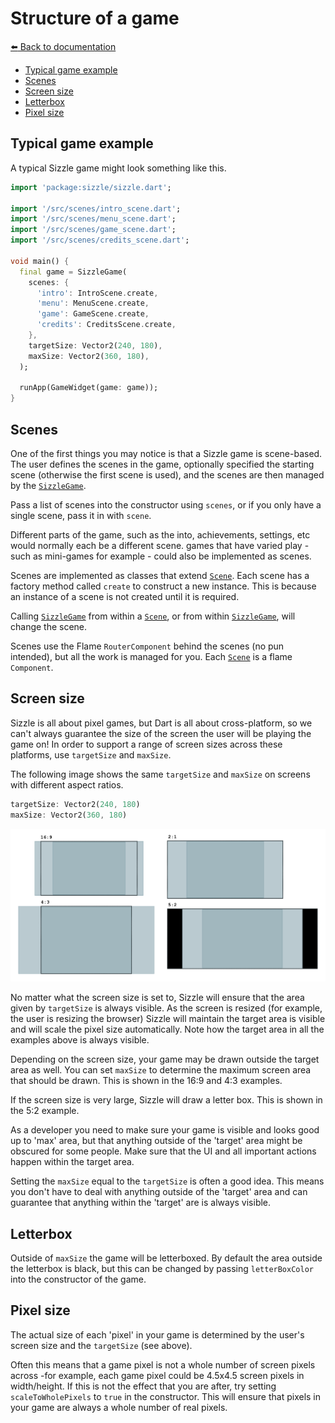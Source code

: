 # Structure of a game

[:arrow_left: Back to documentation](index.md)

- [Typical game example](#typical-game-example)
- [Scenes](#scenes)
- [Screen size](#screen-size)
- [Letterbox](#letterbox)
- [Pixel size](#pixel-size)


## Typical game example

A typical Sizzle game might look something like this.

```dart
import 'package:sizzle/sizzle.dart';

import '/src/scenes/intro_scene.dart';
import '/src/scenes/menu_scene.dart';
import '/src/scenes/game_scene.dart';
import '/src/scenes/credits_scene.dart';

void main() {
  final game = SizzleGame(
    scenes: {
      'intro': IntroScene.create,
      'menu': MenuScene.create,
      'game': GameScene.create,
      'credits': CreditsScene.create,
    },
    targetSize: Vector2(240, 180),
    maxSize: Vector2(360, 180),
  );

  runApp(GameWidget(game: game));
}
```


## Scenes

One of the first things you may notice is that a Sizzle game is scene-based.
The user defines the scenes in the game, optionally specified the starting
scene (otherwise the first scene is used), and the scenes are then managed
by the [`SizzleGame`][SizzleGame].

Pass a list of scenes into the constructor using `scenes`, or if you only
have a single scene, pass it in with `scene`.

Different parts of the game, such as the into, achievements, settings, etc
would normally each be a different scene. games that have varied play - such
as mini-games for example - could also be implemented as scenes.

Scenes are implemented as classes that extend [`Scene`][Scene]. Each scene
has a factory method called `create` to construct a new instance. This is
because an instance of a scene is not created until it is required.

Calling [`SizzleGame`][SizzleGame] from within a [`Scene`][Scene], or from
within [`SizzleGame`][SizzleGame], will change the scene.

Scenes use the Flame `RouterComponent` behind the scenes (no pun intended),
but all the work is managed for you. Each [`Scene`][Scene] is a flame
`Component`.


## Screen size

Sizzle is all about pixel games, but Dart is all about cross-platform, so we
can't always guarantee the size of the screen the user will be playing the game
on! In order to support a range of screen sizes across these platforms, use
`targetSize` and `maxSize`.

The following image shows the same `targetSize` and `maxSize` on screens with
different aspect ratios.

```dart
targetSize: Vector2(240, 180)
maxSize: Vector2(360, 180)
```

![screen sizes](img/screen-sizes.png "screen sizes")

No matter what the screen size is set to, Sizzle will ensure that the area
given by `targetSize` is always visible. As the screen is resized (for example,
the user is resizing the browser) Sizzle will maintain the target area is
visible and will scale the pixel size automatically. Note how the target area in
all the examples above is always visible.

Depending on the screen size, your game may be drawn outside the target area
as well. You can set `maxSize` to determine the maximum screen area that should
be drawn. This is shown in the 16:9 and 4:3 examples.

If the screen size is very large, Sizzle will draw a letter box. This is shown in
the 5:2 example.

As a developer you need to make sure your game is visible and looks good up to
'max' area, but that anything outside of the 'target' area might be obscured
for some people. Make sure that the UI and all important actions happen within
the target area.

Setting the `maxSize` equal to the `targetSize` is often a good idea. This
means you don't have to deal with anything outside of the 'target' area and
can guarantee that anything within the 'target' are is always visible.


## Letterbox

Outside of `maxSize` the game will be letterboxed. By default the area outside
the letterbox is black, but this can be changed by passing `letterBoxColor`
into the constructor of the game.


## Pixel size

The actual size of each 'pixel' in your game is determined by the user's screen
size and the `targetSize` (see above).

Often this means that a game pixel is not a whole number of screen pixels
across -for example, each game pixel could be 4.5x4.5 screen pixels in
width/height. If this is not the effect that you are after, try setting
`scaleToWholePixels` to `true` in the constructor. This will ensure that pixels
in your game are always a whole number of real pixels.

<!-- links -->
[SizzleGame]: ../lib/src/game/game.dart
[Scene]: ../lib/src/game/scene.dart
